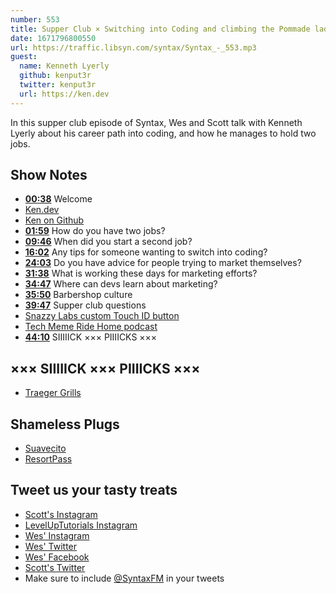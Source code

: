 ```yaml
---
number: 553
title: Supper Club × Switching into Coding and climbing the Pommade ladder with Kenneth Lyerly
date: 1671796800550
url: https://traffic.libsyn.com/syntax/Syntax_-_553.mp3
guest:
  name: Kenneth Lyerly
  github: kenput3r
  twitter: kenput3r
  url: https://ken.dev
---
```


In this supper club episode of Syntax, Wes and Scott talk with Kenneth Lyerly about his career path into coding, and how he manages to hold two jobs.

## Show Notes

* **[00:38](#t=00:38)** Welcome
* [Ken.dev](https://ken.dev)
* [Ken on Github](https://github.com/kenput3r)
* **[01:59](#t=01:59)** How do you have two jobs?
* **[09:46](#t=09:46)** When did you start a second job?
* **[16:02](#t=16:02)** Any tips for someone wanting to switch into coding?
* **[24:03](#t=24:03)** Do you have advice for people trying to market themselves?
* **[31:38](#t=31:38)** What is working these days for marketing efforts?
* **[34:47](#t=34:47)** Where can devs learn about marketing?
* **[35:50](#t=35:50)** Barbershop culture
* **[39:47](#t=39:47)** Supper club questions
* [Snazzy Labs custom Touch ID button](https://www.youtube.com/watch?v=hz9Ek6fxX48)
* [Tech Meme Ride Home podcast](https://news.techmeme.com/180306/podcast)
* **[44:10](#t=44:10)** SIIIIICK ××× PIIIICKS ×××

## ××× SIIIIICK ××× PIIIICKS ×××

* [Traeger Grills](https://www.traeger.com)

## Shameless Plugs

* [Suavecito](http://www.suavecito.com)
* [ResortPass](https://www.resortpass.com)

## Tweet us your tasty treats

* [Scott's Instagram](https://www.instagram.com/stolinski/)
* [LevelUpTutorials Instagram](https://www.instagram.com/LevelUpTutorials/)
* [Wes' Instagram](https://www.instagram.com/wesbos/)
* [Wes' Twitter](https://twitter.com/wesbos)
* [Wes' Facebook](https://www.facebook.com/wesbos.developer)
* [Scott's Twitter](https://twitter.com/stolinski)
* Make sure to include [@SyntaxFM](https://twitter.com/SyntaxFM) in your tweets
